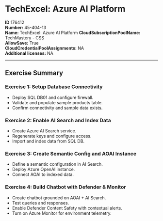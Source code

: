 # TechExcel: Azure AI Platform

**ID** 176412  
**Number:** 45-404-13  
**Name:** TechExcel: Azure AI Platform
**CloudSubscriptionPoolName:** TechMastery - CSS  
**AllowSave:** True  
**CloudCredentialPoolAssignments:** NA  
**Additional licenses:** NA  

---

## Exercise Summary

### Exercise 1: Setup Database Connectivity
- Deploy SQL DB01 and configure firewall.  
- Validate and populate sample products table.  
- Confirm connectivity and sample data exists.  

### Exercise 2: Enable AI Search and Index Data
- Create Azure AI Search service.  
- Regenerate keys and configure access.  
- Import and index data from SQL DB.  

### Exercise 3: Create Semantic Config and AOAI Instance
- Define a semantic configuration in AI Search.  
- Deploy Azure OpenAI instance.  
- Connect AOAI to indexed data.  

### Exercise 4: Build Chatbot with Defender & Monitor
- Create chatbot grounded on AOAI + AI Search.  
- Test queries and responses.  
- Enable Defender Content Safety with contextual alerts.  
- Turn on Azure Monitor for environment telemetry.  
